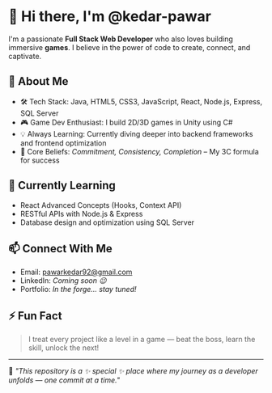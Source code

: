 # 👋 Hi there, I'm @kedar-pawar

I'm a passionate **Full Stack Web Developer** who also loves building immersive **games**. I believe in the power of code to create, connect, and captivate.

## 🚀 About Me

- 🛠️ Tech Stack: Java, HTML5, CSS3, JavaScript, React, Node.js, Express, SQL Server
- 🎮 Game Dev Enthusiast: I build 2D/3D games in Unity using C#
- 💡 Always Learning: Currently diving deeper into backend frameworks and frontend optimization
- 🧠 Core Beliefs: _Commitment, Consistency, Completion_ – My 3C formula for success

## 🌱 Currently Learning
- React Advanced Concepts (Hooks, Context API)
- RESTful APIs with Node.js & Express
- Database design and optimization using SQL Server

## 📫 Connect With Me
- Email: [pawarkedar92@gmail.com](mailto:pawarkedar92@gmail.com)
- LinkedIn: *Coming soon 😉*
- Portfolio: *In the forge... stay tuned!*

## ⚡ Fun Fact
> I treat every project like a level in a game — beat the boss, learn the skill, unlock the next!

---

🧩 _"This repository is a ✨ special ✨ place where my journey as a developer unfolds — one commit at a time."_  
<!---
kedar-pawar/kedar-pawar is a ✨ special ✨ repository because its `README.md` (this file) appears on your GitHub profile.
You can click the Preview link to take a look at your changes.
--->
